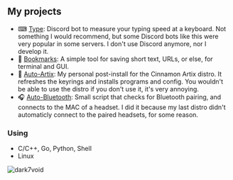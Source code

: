 ## My projects
- ⌨ [Type](https://github.com/dark7void/Type): Discord bot to measure your typing speed at a keyboard. Not something I would recommend, but some Discord bots like this were very popular in some servers. I don't use Discord anymore, nor I develop it.
- 📑 [Bookmarks](https://github.com/dark7void/Bookmarks): A simple tool for saving short text, URLs, or else, for terminal and GUI.
- 🐧 [Auto-Artix](https://github.com/dark7void/Auto-Artix): My personal post-install for the Cinnamon Artix distro. It refreshes the keyrings and installs programs and config. You wouldn't be able to use the distro if you don't use it, it's very annoying.
- 🎧 [Auto-Bluetooth](https://github.com/dark7void/Auto-bluetooth): Small script that checks for Bluetooth pairing, and connects to the MAC of a headset. I did it because my last distro didn't automaticly connect to the paired headsets, for some reason.

### Using
- C/C++, Go, Python, Shell
- Linux

<p><img align="left" src="https://github-readme-stats.vercel.app/api/top-langs?username=dark7void&show_icons=true&locale=en&layout=compact&theme=dark" alt="dark7void" /></p>
